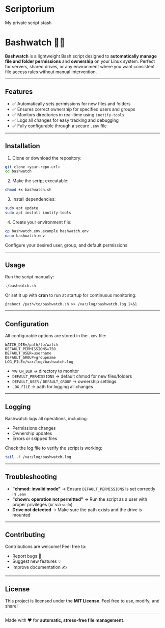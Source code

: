 # Scriptorium
My private script stash


# Bashwatch 🐚🔧

**Bashwatch** is a lightweight Bash script designed to **automatically manage file and folder permissions** and **ownership** on your Linux system. Perfect for servers, shared drives, or any environment where you want consistent file access rules without manual intervention.

---

## Features

* ✅ Automatically sets permissions for new files and folders
* ✅ Ensures correct ownership for specified users and groups
* ✅ Monitors directories in real-time using `inotify-tools`
* ✅ Logs all changes for easy tracking and debugging
* ✅ Fully configurable through a secure `.env` file

---

## Installation

1. Clone or download the repository:

```bash
git clone <your-repo-url>
cd bashwatch
```

2. Make the script executable:

```bash
chmod +x bashwatch.sh
```

3. Install dependencies:

```bash
sudo apt update
sudo apt install inotify-tools
```

4. Create your environment file:

```bash
cp bashwatch.env.example bashwatch.env
nano bashwatch.env
```

Configure your desired user, group, and default permissions.

---

## Usage

Run the script manually:

```bash
./bashwatch.sh
```

Or set it up with **cron** to run at startup for continuous monitoring:

```cron
@reboot /path/to/bashwatch.sh >> /var/log/bashwatch.log 2>&1
```

---

## Configuration

All configurable options are stored in the `.env` file:

```env
WATCH_DIR=/path/to/watch
DEFAULT_PERMISSIONS=750
DEFAULT_USER=username
DEFAULT_GROUP=groupname
LOG_FILE=/var/log/bashwatch.log
```

* `WATCH_DIR` → directory to monitor
* `DEFAULT_PERMISSIONS` → default chmod for new files/folders
* `DEFAULT_USER` / `DEFAULT_GROUP` → ownership settings
* `LOG_FILE` → path for logging all changes

---

## Logging

Bashwatch logs all operations, including:

* Permissions changes
* Ownership updates
* Errors or skipped files

Check the log file to verify the script is working:

```bash
tail -f /var/log/bashwatch.log
```

---

## Troubleshooting

* **"chmod: invalid mode"** → Ensure `DEFAULT_PERMISSIONS` is set correctly in `.env`
* **"chown: operation not permitted"** → Run the script as a user with proper privileges (or via `sudo`)
* **Drive not detected** → Make sure the path exists and the drive is mounted

---

## Contributing

Contributions are welcome! Feel free to:

* Report bugs 🐞
* Suggest new features 💡
* Improve documentation ✍️

---

## License

This project is licensed under the **MIT License**.
Feel free to use, modify, and share!

---

Made with ❤️ for **automatic, stress-free file management**.
